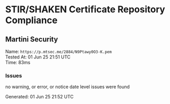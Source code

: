 # STIR/SHAKEN Certificate Repository Compliance

## Martini Security

Name: `https://p.mtsec.me/2884/N9Ptawy0O3-K.pem`\
Tested At: 01 Jun 25 21:51 UTC\
Time: 83ms

### Issues

no warning, or error, or notice date level issues were found

Generated: 01 Jun 25 21:52 UTC